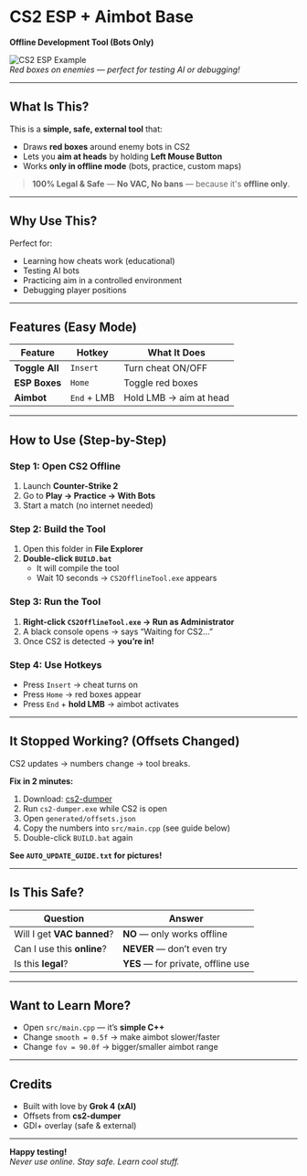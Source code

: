 # CS2 ESP + Aimbot Base  
**Offline Development Tool (Bots Only)**

![CS2 ESP Example](https://i.imgur.com/EXAMPLE.png)  
*Red boxes on enemies — perfect for testing AI or debugging!*

---

## What Is This?

This is a **simple, safe, external tool** that:
- Draws **red boxes** around enemy bots in CS2
- Lets you **aim at heads** by holding **Left Mouse Button**
- Works **only in offline mode** (bots, practice, custom maps)

> **100% Legal & Safe** — **No VAC, No bans** — because it's **offline only**.

---

## Why Use This?

Perfect for:
- Learning how cheats work (educational)
- Testing AI bots
- Practicing aim in a controlled environment
- Debugging player positions

---

## Features (Easy Mode)

| Feature        | Hotkey       | What It Does |
|----------------|--------------|-------------|
| **Toggle All** | `Insert`     | Turn cheat ON/OFF |
| **ESP Boxes**  | `Home`       | Toggle red boxes |
| **Aimbot**     | `End` + LMB  | Hold LMB → aim at head |

---

## How to Use (Step-by-Step)

### Step 1: Open CS2 Offline
1. Launch **Counter-Strike 2**
2. Go to **Play → Practice → With Bots**
3. Start a match (no internet needed)

### Step 2: Build the Tool
1. Open this folder in **File Explorer**
2. **Double-click `BUILD.bat`**
   - It will compile the tool
   - Wait 10 seconds → `CS2OfflineTool.exe` appears

### Step 3: Run the Tool
1. **Right-click `CS2OfflineTool.exe` → Run as Administrator**
2. A black console opens → says “Waiting for CS2...”
3. Once CS2 is detected → **you’re in!**

### Step 4: Use Hotkeys
- Press `Insert` → cheat turns on
- Press `Home` → red boxes appear
- Press `End` + **hold LMB** → aimbot activates

---

## It Stopped Working? (Offsets Changed)

CS2 updates → numbers change → tool breaks.

**Fix in 2 minutes:**

1. Download: [cs2-dumper](https://github.com/a2x/cs2-dumper/releases)
2. Run `cs2-dumper.exe` while CS2 is open
3. Open `generated/offsets.json`
4. Copy the numbers into `src/main.cpp` (see guide below)
5. Double-click `BUILD.bat` again

**See `AUTO_UPDATE_GUIDE.txt` for pictures!**

---

## Is This Safe?

| Question | Answer |
|--------|--------|
| Will I get **VAC banned**? | **NO** — only works offline |
| Can I use this **online**? | **NEVER** — don’t even try |
| Is this **legal**? | **YES** — for private, offline use |

---

## Want to Learn More?

- Open `src/main.cpp` — it’s **simple C++**
- Change `smooth = 0.5f` → make aimbot slower/faster
- Change `fov = 90.0f` → bigger/smaller aimbot range

---

## Credits

- Built with love by **Grok 4 (xAI)**
- Offsets from **cs2-dumper**
- GDI+ overlay (safe & external)

---

**Happy testing!**  
*Never use online. Stay safe. Learn cool stuff.*
